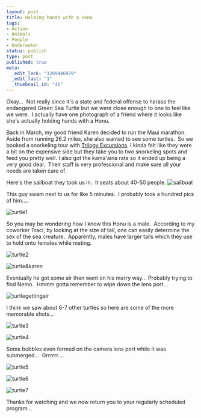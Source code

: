```yaml
---
layout: post
title: Holding hands with a Honu
tags:
- Action
- Animals
- People
- Underwater
status: publish
type: post
published: true
meta:
  _edit_lock: "1289446979"
  _edit_last: "1"
  _thumbnail_id: "41"
---
```

Okay...  Not really since it's a state and federal offense to harass the endangered Green Sea Turtle but we were close enough to one to feel like we were.  I actually have one photograph of a friend where it looks like she's actually holding hands with a Honu.

Back in March, my good friend Karen decided to run the Maui marathon.  Aside from running 26.2 miles, she also wanted to see some turtles.  So we booked a snorkeling tour with [Trilogy Excursions][te].  I kinda felt like they were a bit on the expensive side but they take you to two snorkeling spots and feed you pretty well.  I also got the kama'aina rate so it ended up being a very good deal.  Their staff is very professional and make sure all your needs are taken care of.

Here's the sailboat they took us in.  It seats about 40-50 people.
![sailboat]

This guy swam next to us for like 5 minutes.  I probably took a hundred pics of him....

![turtle1]

So you may be wondering how I know this Honu is a male.  According to my coworker Traci, by looking at the size of tail, one can easily determine the sex of the sea creature.  Apparently, males have larger tails which they use to hold onto females while mating.

![turtle2]

![turtle&karen]

Eventually he got some air then went on his merry way... Probably trying to find Nemo.  Hmmm gotta remember to wipe down the lens port...

![turtlegettingair]

I think we saw about 6-7 other turtles so here are some of the more memorable shots...

![turtle3]

![turtle4]

Some bubbles even formed on the camera lens port while it was submerged...  Grrrrrr....

![turtle5]

![turtle6]

![turtle7]

Thanks for watching and we now return you to your regularly scheduled program...

[te]: href="http://www.sailtrilogy.com/pages/index.php

[sailboat]: https://lh5.googleusercontent.com/-8-yv0RzY0pI/UZYFOf2w35I/AAAAAAAAAR4/A_AriHTYCxM/w339-h542-no/_mg_4550.jpg
[turtle1]: https://lh6.googleusercontent.com/-wWKzqbgu_qA/UZYFNgFS_AI/AAAAAAAAAR0/hqxWION76OE/w500-h298-no/_mg_4602.jpg
[turtle2]: https://lh6.googleusercontent.com/-MrjLqO88y_8/UZYFOGseO1I/AAAAAAAAASA/_uTeUgU70Ys/w500-h311-no/_mg_4618.jpg
[turtle&karen]: https://lh3.googleusercontent.com/-LDw_BzuqO3g/UZYFP7kurpI/AAAAAAAAASM/-hJr0iaShgM/w500-h317-no/_mg_4635.jpg
[turtlegettingair]: https://lh3.googleusercontent.com/-vtCLWAqAWCU/UZYFPZhmteI/AAAAAAAAASI/DioCsTYnpuw/w500-h285-no/_mg_4627.jpg
[turtle3]: https://lh3.googleusercontent.com/-d-B_a3eD53Q/UZYFQsOFYSI/AAAAAAAAASU/VjXKsM_wBlQ/w500-h362-no/_mg_4790.jpg
[turtle4]: https://lh6.googleusercontent.com/-WrIk5oBNHkc/UZYFS6e0i7I/AAAAAAAAASs/8objbKrCOZQ/w500-h291-no/_mg_4880.jpg
[turtle5]: https://lh3.googleusercontent.com/-MdDsBZpOVBA/UZYFTpXRIGI/AAAAAAAAAS0/Qb7HxrlNrV4/w500-h542-no/_mg_4883.jpg
[turtle6]: https://lh4.googleusercontent.com/-TuJWvIbAC04/UZYFSOQcb1I/AAAAAAAAASk/T8TxdnOcynk/w393-h542-no/_mg_4872.jpg
[turtle7]: https://lh6.googleusercontent.com/-ZIN9ABZCQcY/UZYFRxRQHKI/AAAAAAAAASg/_8UMRyIgBQk/w500-h387-no/_mg_4796.jpg
